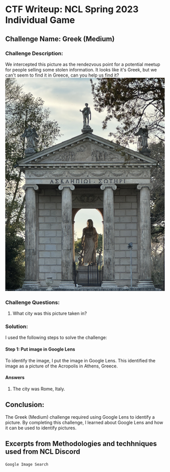 # CTF Writeup: NCL Spring 2023 Individual Game

## Challenge Name: Greek (Medium)

### Challenge Description:

We intercepted this picture as the rendezvous point for a potential meetup for people selling some stolen information. It looks like it's Greek, but we can't seem to find it in Greece, can you help us find it?
![Greek](greek.jpeg)

### Challenge Questions:

1. What city was this picture taken in? 

### Solution:

I used the following steps to solve the challenge:

#### Step 1: Put image in Google Lens

To identify the image, I put the image in Google Lens. This identified the image as a picture of the Acropolis in Athens, Greece.


#### Answers
1. The city was Rome, Italy.

## Conclusion:

The Greek (Medium) challenge required using Google Lens to identify a picture. By completing this challenge, I learned about Google Lens and how it can be used to identify pictures.

## Excerpts from Methodologies and techhniques used from NCL Discord
`Google Image Search`
